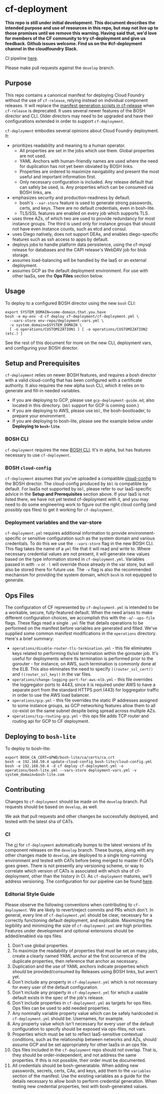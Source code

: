 # cf-deployment
**This repo is still under initial development. This document describes the intended purpose and use of resources in this repo, but may not live up to those promises until we remove this warning. Having said that, we'd love for members of the CF community to try cf-deployment and give us feedback. Github issues welcome. Find us on the #cf-deployment channel in the cloudfoundry Slack.**

CI pipeline [here](https://runtime.ci.cf-app.com/teams/main/pipelines/cf-deployment).

Please make pull requests against the `develop` branch.

## Purpose
This repo contains a canonical manifest for deploying Cloud Foundry without the use of `cf-release`, relying instead on individual component releases. It will replace the [manifest generation scripts in cf-release](https://github.com/cloudfoundry/cf-release/tree/master/templates) when `cf-release` is deprecated. It uses several newer features of the BOSH director and CLI. Older directors may need to be upgraded and have their configurations extended in order to support `cf-deployment`.

`cf-deployment` embodies several opinions about Cloud Foundry deployment. It:

- prioritizes readability and meaning to a human operator.
  - All properties are set in the jobs which use them. Global properties are not used.
  - YAML Anchors with human-friendly names are used where the need for duplication has not yet been obviated by BOSH links.
  - Properties are ordered to maximize navigability and present the most useful and important information first.
  - Only necessary configuration is included. Any release default that can safely be used, is. Any properties which can be consumed via BOSH links, are.
- emphasizes security and production-readiness by default.
  - bosh's `--var-store` feature is used to generate strong passwords, certs, and keys. There are no default credentials, even in bosh-lite.
  - TLS/SSL features are enabled on every job which supports TLS.
- uses three AZs, of which two are used to provide redundancy for most instance groups. The third is used only for instance groups that should not have even instance counts, such as etcd and consul.
- uses Diego natively, does not support DEAs, and enables diego-specific features such as ssh access to apps by default.
- deploys jobs to handle platform data persistence, using the cf-mysql release for databases and the CAPI release's WebDAV job for blob storage.
- assumes load-balancing will be handled by the IaaS or an external deployment.
- assumes GCP as the default deployment environment. For use with other IaaSs, see the **Ops Files** section below.

## Usage
To deploy to a configured BOSH director using the new `bosh` CLI:

```
export SYSTEM_DOMAIN=some-domain.that.you.have
bosh -e my-env -d cf deploy cf-deployment/cf-deployment.yml \
  --vars-store env-repo/deployment-vars.yml \
  -v system_domain=$SYSTEM_DOMAIN \
  [ -o operations/CUSTOMIZATION1 ] [ -o operations/CUSTOMIZATION2 (etc.) ]
```

See the rest of this document for more on the new CLI, deployment vars, and configuring your BOSH director.

## Setup and Prerequisites
`cf-deployment` relies on newer BOSH features, and requires a bosh director with a valid cloud-config that has been configured with a certificate authority. It also requires the new alpha `bosh` CLI, which it relies on to generate and fill-in needed variables.

- If you are deploying to GCP, please use `gcp-deployment-guide.md`, also located in this directory. (`bbl` support for GCP is coming soon.)
- If you are deploying to AWS, please use `bbl`, the bosh-bootloader, to prepare your environment.
- If you are deploying to bosh-lite, please see the example below under **Deploying to `bosh-lite`**.

### BOSH CLI
`cf-deployment` requires the new [BOSH CLI](https://github.com/cloudfoundry/bosh-cli). It's in alpha, but has features necessary to use `cf-deployment`.

### BOSH `cloud-config`
`cf-deployment` assumes that you've uploaded a compatible [cloud-config](http://bosh.io/docs/cloud-config.html) to the BOSH director. The cloud-config produced by `bbl` is compatible by default. For IaaSs not supported by `bbl`, please refer to our IaaS-specific advice in the **Setup and Prerequisites** section above. If your IaaS is not listed there, we have not yet tested cf-deployment with it, and you may need to do some engineering work to figure out the right cloud config (and possibly ops files) to get it working for `cf-deployment`.

### Deployment variables and the var-store
`cf-deployment.yml` requires additional information to provide environment-specific or sensitive configuration such as the system domain and various credentials. To do this we use the `--vars-store` flag in the new BOSH CLI. This flag takes the name of a `yml` file that it will read and write to. Where necessary credential values are not present, it will generate new values based on the type information stored in `cf-deployment.yml`. Variables passed in with `-v` or `-l` will override those already in the var store, but will also be stored there for future use. The `-v` flag is also the recommended mechanism for providing the system domain, which `bosh` is not equipped to generate.

## Ops Files
The configuration of CF represented by `cf-deployment.yml` is intended to be a workable, secure, fully-featured default. When the need arises to make different configuration choices, we accomplish this with the `-o`/`--ops-file` flags. These flags read a single `.yml` file that details operations to be performed on the manifest before variables are generated and filled. We've supplied some common manifest modifications in the `operations` directory. Here's a brief summary:

- `operations/disable-router-tls-termination.yml` - this file eliminates keys related to performing tls/ssl termination within the gorouter job. It's useful for deployments where tls termination is performed prior to the gorouter - for instance, on AWS, such termination is commonly done at the ELB. This also eliminates the need to specify `((router_ssl_cert))` and `((router_ssl_key))` in the var files.
- `operations/change-logging-port-for-aws-elb.yml` - this file overrides the loggregator ports to 4443, since it is required under AWS to have a separate port from the standard HTTPS port (443) for loggregator traffic in order to use the AWS load balancer.
- `operations/gcp.yml` - this file overrides the static IP addresses assigned to some instance groups, as GCP networking features allow them to all co-exist on the same subnet despite being spread across multiple AZs.
- `operations/tcp-routing-gcp.yml` - this ops file adds TCP router and routing api for GCP to CF deployment.

## Deploying to `bosh-lite`
To deploy to bosh-lite:

```
export BOSH_CA_CERT=$PWD/bosh-lite/ca/certs/ca.crt
bosh -e 192.168.50.4 update-cloud-config bosh-lite/cloud-config.yml
bosh -e 192.168.50.4 -d cf deploy cf-deployment.yml -o operations/bosh-lite.yml --vars-store deployment-vars.yml -v system_domain=bosh-lite.com
```

## Contributing
Changes to `cf-deployment` should be made on the `develop` branch. Pull requests should be based on `develop`, as well.

We ask that pull requests and other changes be successfully deployed, and tested with the latest sha of CATs.

### CI
The [ci](https://runtime.ci.cf-app.com/teams/main/pipelines/cf-deployment) for `cf-deployment` automatically bumps to the latest versions of its component releases on the `develop` branch. These bumps, along with any other changes made to `develop`, are deployed to a single long-running environment and tested with CATs before being merged to master if CATs goes green. There is not presently any versioning scheme, or way to correlate which version of CATs is associated with which sha of cf-deployment, other than the history in CI. As `cf-deployment` matures, we'll address versioning. The configuration for our pipeline can be found [here](https://github.com/cloudfoundry/runtime-ci/pipelines/cf-deployment.yml).

### Editorial Style Guide
Please observe the following conventions when contributing to `cf-deployment`. We are likely to revert/reject commits and PRs which don't. In general, every line of `cf-deployment.yml` should be clear, necessary for a correctly functioning default deployment, and explicable. Maximizing the legibility and minimizing the size of `cf-deployment.yml` are high priorities. Features under development and optional extensions should be added/enabled via ops files.

1. Don't use global properties.
  1. To maximize the readability of properties that must be set on many jobs, create a clearly named YAML anchor at the first occurrence of the duplicate properties, then reference that anchor as necessary.
  1. Duplication and the use of YAML anchors indicate properties which _should_ be provided/consumed by Releases using BOSH links, but aren't yet.
1. Don't include any property in `cf-deployment.yml` which is not necessary for every user of the default configuration.
  1. Don't include any property in `cf-deployment.yml` for which a usable default exists in the spec of the job's release.
  1. Don't include properties in `cf-deployment.yml` as targets for ops files. Ops files can be used to add needed properties.
1. Any nominally variable property value which can be safely hardcoded in `cf-deployment.yml` should be. Usernames, for example.
1. Any property value which isn't necessary for every user of the default configuration to specify should be exposed via ops-files, not vars.
1. Properties which must be set to reflect IaaS-sensitive contextual conditions, such as the relationship between networks and AZs, should assume GCP and be set appropriately for other IaaSs in an ops file.
1. Ops files included in the `cf-deployment` repo should not overlap. That is, they should be order-independent, and not address the same properties. If this is not possible, their order must be documented.
1. All credentials should be bosh-generatable. When adding new passwords, secrets, certs, CAs, and keys, add them to the `variables` section of the manifest. Use the existing variables as a guide for the details necessary to allow bosh to perform credential generation. When testing new credential properties, test with bosh-generated values.


